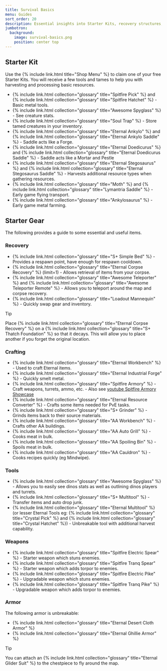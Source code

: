 ```yaml
---
title: Survival Basics
menu: Guides
sort_order: 20
description: Essential insights into Starter Kits, recovery structures, early crafting, and key tools for success.
jumbotron:
  background:
    image: survival-basics.png
    position: center top
---
```


## Starter Kit

Use the {% include link.html title="Shop Menu" %}  to claim one of your free Starter Kits. You will receive a few tools and tames to help you with harvesting and processing basic resources.

- {% include link.html collection="glossary" title="Spitfire Pick" %} and {% include link.html collection="glossary" title="Spitfire Hatchet" %}  - Basic metal tools.
- {% include link.html collection="glossary" title="Awesome Spyglass" %} - See creature stats.
- {% include link.html collection="glossary" title="Soul Trap" %} - Store tamed creatures in your inventory.
- {% include link.html collection="glossary" title="Eternal Ankylo" %} and {% include link.html collection="glossary" title="Eternal Ankylo Saddle" %} - Saddle acts like a Forge.
- {% include link.html collection="glossary" title="Eternal Doedicurus" %} and {% include link.html collection="glossary" title="Eternal Doedicurus Saddle" %} - Saddle acts like a Mortar and Pestle
- {% include link.html collection="glossary" title="Eternal Stegosaurus" %} and {% include link.html collection="glossary" title="Eternal Stegosaurus Saddle" %} - Harvests additional resource types when gathering resources.
- {% include link.html collection="glossary" title="Moth" %} and {% include link.html collection="glossary" title="Lymantria Saddle" %} - Early game flying transport.
- {% include link.html collection="glossary" title="Ankylosaurus" %} - Early game metal farming.

## Starter Gear

The following provides a guide to some essential and useful items.

### Recovery

- {% include link.html collection="glossary" title="S+ Simple Bed" %} - Provides a respawn point, have enough for respawn cooldown.
- {% include link.html collection="glossary" title="Eternal Corpse Recovery" %} (limit=1) - Allows retrieval of items from your corpse.
- {% include link.html collection="glossary" title="Awesome Teleporter" %} and {% include link.html collection="glossary" title="Awesome Teleporter Remote" %} - Allows you to teleport around the map and corpse recovery.
- {% include link.html collection="glossary" title="Loadout Mannequin" %} - Quickly swap gear and inventory.
  
<div class="markdown-alert markdown-alert-tip">
<p class="markdown-alert-title">Tip</p>
<p>Place {% include link.html collection="glossary" title="Eternal Corpse Recovery" %} on a {% include link.html collection="glossary" title="S+ Thatch Foundation" %} so that it decays.  This will allow you to place another if you forget the original location.</p>
</div>

### Crafting

- {% include link.html collection="glossary" title="Eternal Workbench" %} - Used to craft Eternal items.
- {% include link.html collection="glossary" title="Eternal Industrial Forge" %} - Quickly smelt metal.
- {% include link.html collection="glossary" title="Spitfire Armory" %} - Craft weapons, turrets, ammo, etc. - Also see [youtube Spitfire Armory Showcase](https://www.youtube.com/watch?v=Naniu1xnSMQ)
- {% include link.html collection="glossary" title="Eternal Resource Converter" %} - Crafts some items needed for PvE tasks.
- {% include link.html collection="glossary" title="S+ Grinder" %} - Grinds items back to their source materials.
- {% include link.html collection="glossary" title="AA Workbench" %} - Crafts other AA buildings.
- {% include link.html collection="glossary" title="AA Auto Grill" %} - Cooks meat in bulk.
- {% include link.html collection="glossary" title="AA Spoiling Bin" %} - Spoils meat in bulk.
- {% include link.html collection="glossary" title="AA Cauldron" %} - Cooks recipes quickly (eg Mindwipe).



### Tools

- {% include link.html collection="glossary" title="Awesome Spyglass" %} - Allows you to easily see dinos stats as well as outlining dinos players and turrets.
- {% include link.html collection="glossary" title="S+ Multitool" %} - Transfer items and auto drop junk.
- {% include link.html collection="glossary" title="Eternal Multitool" %} (or lesser Eternal Tools eg: {% include link.html collection="glossary" title="Crystal Pick" %} and {% include link.html collection="glossary" title="Crystal Hatchet" %}) - Unbreakable tool with additional harvest capability.

### Weapons

- {% include link.html collection="glossary" title="Spitfire Electric Spear" %} - Starter weapon which stuns enemies.
- {% include link.html collection="glossary" title="Spitfire Tranq Spear" %} - Starter weapon which adds torpor to enemies.
- {% include link.html collection="glossary" title="Spitfire Electric Pike" %} - Upgradable weapon which stuns enemies.
- {% include link.html collection="glossary" title="Spitfire Tranq Pike" %} - Upgradable weapon which adds torpor to enemies.

### Armor

The following armor is unbreakable:

- {% include link.html collection="glossary" title="Eternal Desert Cloth Armor" %}
- {% include link.html collection="glossary" title="Eternal Ghillie Armor" %}

<div class="markdown-alert markdown-alert-tip">
<p class="markdown-alert-title">Tip</p>
<p>You can attach an {% include link.html collection="glossary" title="Eternal Glider Suit" %} to the chestpiece to fly around the map.</p>
</div>
